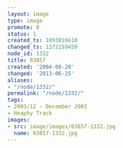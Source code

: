 ```yaml
---
layout: image
type: image
promote: 0
status: 1
created_ts: 1093016610
changed_ts: 1372159459
node_id: 1332
title: 03857
created: '2004-08-20'
changed: '2013-06-25'
aliases:
- "/node/1332/"
permalink: "/node/1332/"
tags:
- 2003/12 - December 2003
- Heaphy Track
images:
- src: image/images/03857-1332.jpg
  name: 03857-1332.jpg
---
```


